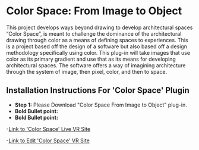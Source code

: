 # Color Space: From Image to Object

This project develops ways beyond drawing to develop architectural spaces “Color Space”, is meant to challenge the dominance of the architectural drawing through color as a means of defining spaces to experiences. This is a project based off the design of a software but also based off a design methodology specifically using color. This plug-in will take images that use color as its primary gradient and use that as its means for developing architectural spaces. The software offers a way of imagining architecture through the system of image, then pixel, color, and then to space.

## Installation Instructions For 'Color Space' Plugin

- **Step 1:** 
Please Download "Color Space From Image to Object" plug-in.
- **Bold Bullet point:** 
- **Bold Bullet point:** 

-[Link to 'Color Space' Live VR Site](https://color-space-from-image-to-object.glitch.me/)

-[Link to Edit 'Color Space' VR Site](https://glitch.com/edit/#!/color-space-from-image-to-object?path=index.html%3A1%3A0)
